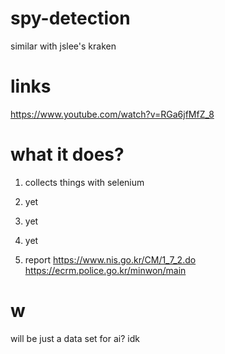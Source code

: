 # spy-detection

similar with jslee's kraken


# links

https://www.youtube.com/watch?v=RGa6jfMfZ_8



# what it does?

1. collects things with selenium 
2. yet
3. yet
4. yet

5. report
https://www.nis.go.kr/CM/1_7_2.do
https://ecrm.police.go.kr/minwon/main

# w
will be just a data set for ai? idk 
